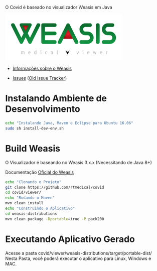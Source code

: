 O Covid  é baseado no visualizador Weasis em Java

![Weasis](viewer/weasis-distributions/resources/images/about.png)

* [Informações sobre o Weasis](https://nroduit.github.io)

* [Issues](https://github.com/nroduit/Weasis/issues) ([Old Issue Tracker](https://dcm4che.atlassian.net/projects/WEA))

# Instalando Ambiente de Desenvolvimento
``` bash
echo "Instalando Java, Maven e Eclipse para Ubuntu 16.06"
sudo sh install-dev-env.sh
```

# Build Weasis

O Visualizador é baseando no  Weasis 3.x.x (Necessitando de  Java 8+)

Documentação [Oficial do Weasis](https://nroduit.github.io/en/getting-started/building-weasis)
``` bash
echo "Clonando o Projeto"
git clone https://github.com/rtmedical/covid
cd covid/viewer/
echo "Rodando o Maven"
mvn clean install
echo "Construindo o Aplicativo"
cd weasis-distributions
mvn clean package -Dportable=true -P pack200
 ```


# Executando Aplicativo Gerado
Acesse a pasta covid/viewer/weasis-distributions/target/portable-dist/
Nesta Pasta, você poderá executar o aplicativo para Linux, Windows e MAC.

